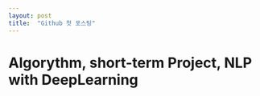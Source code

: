 ```yaml
---
layout: post
title:  "Github 첫 포스팅"
---
```


# Algorythm, short-term Project, NLP with DeepLearning
